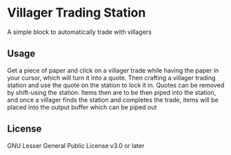 # Villager Trading Station

A simple block to automatically trade with villagers

## Usage

Get a piece of paper and click on a villager trade while having the paper in your cursor, which will turn it into a
quote. Then crafting a villager trading station and use the quote on the station to lock it in. Quotes can be removed
by shift-using the station. Items then are to be then piped into the station, and once a villager finds the station and
completes the trade, items will be placed into the output buffer which can be piped out

## License

GNU Lesser General Public License v3.0 or later
